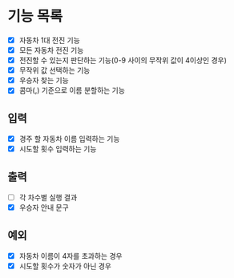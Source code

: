 # 기능 목록
- [x] 자동차 1대 전진 기능
- [x] 모든 자동차 전진 기능
- [x] 전진할 수 있는지 판단하는 기능(0-9 사이의 무작위 값이 4이상인 경우)
- [x] 무작위 값 선택하는 기능
- [x] 우승자 찾는 기능
- [x] 콤마(,) 기준으로 이름 분할하는 기능

## 입력
- [x] 경주 할 자동차 이름 입력하는 기능
- [x] 시도할 횟수 입력하는 기능

## 출력
- [ ] 각 차수별 실행 결과
- [x] 우승자 안내 문구

## 예외
- [x] 자동차 이름이 4자를 초과하는 경우
- [x] 시도할 횟수가 숫자가 아닌 경우

